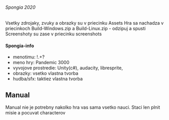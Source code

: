 ###### Spongia 2020
Vsetky zdrojaky, zvuky a obrazky su v priecinku Assets
Hra sa nachadza v priecinkoch Build-Windows.zip a Build-Linux.zip - odzipuj a spusti
Screenshoty su zase v priecinku screenshots
#### Spongia-info
- menotimu: !.+?
- meno hry: Pandemic 3000
- vyvojove prostredie: Unity(c#), audacity, libresprite,
- obrazky: vsetko vlastna tvorba
- hudba/sfx: taktiez vlastna tvorba 
## Manual
Manual nie je potrebny nakolko hra vas sama vsetko nauci. Staci len plnit misie a pocuvat characterov

 
